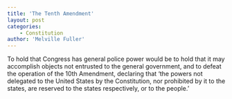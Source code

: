 ```yaml
---
title: 'The Tenth Amendment'
layout: post
categories:
    - Constitution
author: 'Melville Fuller'
---
```


To hold that Congress has general police power would be to hold that it may accomplish objects not entrusted to the general government, and to defeat the operation of the 10th Amendment, declaring that ‘the powers not delegated to the United States by the Constitution, nor prohibited by it to the states, are reserved to the states respectively, or to the people.’